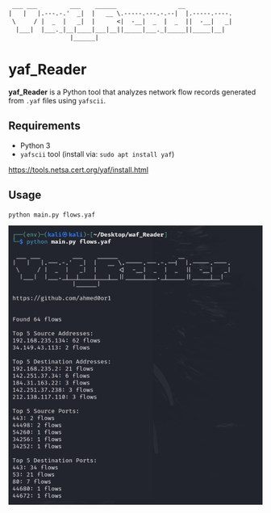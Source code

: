 ```

 ___ ___         ___    ______                 __             
|   |   |.---.-.'  _|  |   __ \.-----.---.-.--|  |.-----.----.
 \     / |  _  |   _|  |      <|  -__|  _  |  _  ||  -__|   _|
  |___|  |___._|__|____|___|__||_____|___._|_____||_____|__|  
                 |______|                                     

```

# yaf_Reader

**yaf_Reader** is a Python tool that analyzes network flow records generated from `.yaf` files using `yafscii`.


## Requirements
- Python 3
- `yafscii` tool (install via: `sudo apt install yaf`)

https://tools.netsa.cert.org/yaf/install.html

## Usage

```bash
python main.py flows.yaf
```

![Capture;)](https://github.com/Ahmed0or1/Yaf_Reader/blob/main/Capture.PNG?raw=true)


